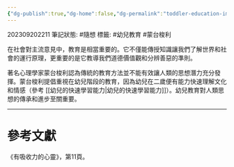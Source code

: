 ```yaml
---
{"dg-publish":true,"dg-home":false,"dg-permalink":"toddler-education-importance-to-human-thought","permalink":"/toddler-education-importance-to-human-thought/","dgPassFrontmatter":true}
---
```


202309202211
筆記狀態: #隨想
標籤: #幼兒教育 #蒙台梭利 

在社會對主流意見中，教育是相當重要的。它不僅能傳授知識讓我們了解世界和社會的運行原理，更重要的是它教導我們道德價值觀和分辨善惡的準則。

著名心理學家蒙台梭利認為傳統的教育方法並不能有效讓人類的思想潛力充分發揮。蒙台梭利提倡重視在幼兒階段的教育，因為幼兒在二歲便有能力快速理解文化和情感（參考 [[幼兒的快速學習能力\|幼兒的快速學習能力]]）。幼兒教育對人類思想的傳承和進步至關重要。

---
# 參考文獻

《有吸收力的心靈》，第11頁。